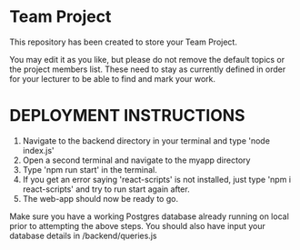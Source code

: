 # Team Project

This repository has been created to store your Team Project.

You may edit it as you like, but please do not remove the default topics or the project members list. These need to stay as currently defined in order for your lecturer to be able to find and mark your work.

# DEPLOYMENT INSTRUCTIONS
1. Navigate to the backend directory in your terminal and type 'node index.js'
2. Open a second terminal and navigate to the myapp directory
3. Type 'npm run start' in the terminal.
4. If you get an error saying 'react-scripts' is not installed, just type 'npm i react-scripts' and try to run start again after.
5. The web-app should now be ready to go.

Make sure you have a working Postgres database already running on local prior to attempting the above steps.
You should also have input your database details in /backend/queries.js